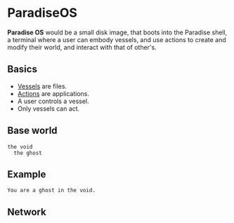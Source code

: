 # ParadiseOS

**Paradise OS** would be a small disk image, that boots into the Paradise shell, a terminal where a user can embody vessels, and use actions to create and modify their world, and interact with that of other's.

## Basics
- [Vessels](https://github.com/hundredrabbits/Paradise/blob/master/desktop/server/vessel.js) are files.
- [Actions](https://github.com/hundredrabbits/Paradise/blob/master/desktop/server/vessel.js) are applications.
- A user controls a vessel.
- Only vessels can act.

## Base world

```
the void
  the ghost
```

## Example

```
You are a ghost in the void.
```

## Network

